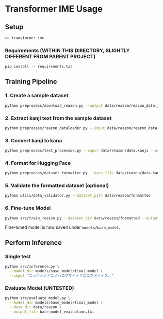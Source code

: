 # Transformer IME Usage

## Setup

```bash
cd transformer_ime
```

### Requirements (WITHIN THIS DIRECTORY, SLIGHTLY DIFFERENT FROM PARENT PROJECT)

```bash
pip install -r requirements.txt
```

## Training Pipeline

### 1. Create a sample dataset

```bash
python preprocess/download_reazon.py --output data/reazon/reazon_data.json --size tiny --split train --max_samples 1000
```

### 2. Extract kanji text from the sample dataset

```bash
python preprocess/reazon_dataloader.py --input data/reazon/reazon_data.json --output data/reazon/data.kanji --shuffle
```

### 3. Convert kanji to kana

```bash
python preprocess/text_processor.py --input data/reazon/data.kanji --output data/reazon/data.kana --mecab_path /opt/homebrew/lib/mecab/dic/mecab-ipadic-neologd (REPLACE WITH YOUR PATH TO MECAB DICT)
```

### 4. Format for Hugging Face

```bash
python preprocess/dataset_formatter.py --kana_file data/reazon/data.kana --kanji_file data/reazon/data.kanji --output_dir data/reazon/formatted --train_ratio 0.8
```

### 5. Validate the formatted dataset (optional)

```bash
python utils/data_validator.py --dataset_path data/reazon/formatted
```

### 6. Fine-tune Model

```bash
python src/train_reazon.py --dataset_dir data/reazon/formatted --output_dir models/base_model --num_epochs 3
```

Fine-tuned model is now saved under `models/base_model`.

## Perform Inference

### Single test

```bash
python src/inference.py \
  --model_dir models/base_model/final_model \
  --input "ニッポンノアニメハコクサイテキニユウメイデス。"
```

### Evaluate Model (UNTESTED)

```bash
python src/evaluate_model.py \
  --model_dir models/base_model/final_model \
  --data_dir data/reazon \
  --output_file base_model_evaluation.txt
```